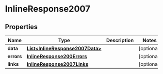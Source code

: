 
# InlineResponse2007

## Properties
Name | Type | Description | Notes
------------ | ------------- | ------------- | -------------
**data** | [**List&lt;InlineResponse2007Data&gt;**](InlineResponse2007Data.md) |  |  [optional]
**errors** | [**InlineResponse200Errors**](InlineResponse200Errors.md) |  |  [optional]
**links** | [**InlineResponse2007Links**](InlineResponse2007Links.md) |  |  [optional]



